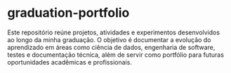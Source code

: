 # graduation-portfolio
Este repositório reúne projetos, atividades e experimentos desenvolvidos ao longo da minha graduação. O objetivo é documentar a evolução do aprendizado em áreas como ciência de dados, engenharia de software, testes e documentação técnica, além de servir como portfólio para futuras oportunidades acadêmicas e profissionais.
